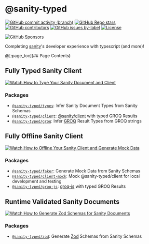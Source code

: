 # @sanity-typed

[![GitHub commit activity (branch)](https://img.shields.io/github/commit-activity/m/saiichihashimoto/sanity-typed?style=flat&logo=github)](https://github.com/saiichihashimoto/sanity-typed/pulls?q=is%3Apr+is%3Aclosed)
[![GitHub Repo stars](https://img.shields.io/github/stars/saiichihashimoto/sanity-typed?style=flat&logo=github)](https://github.com/saiichihashimoto/sanity-typed/stargazers)
[![GitHub contributors](https://img.shields.io/github/contributors/saiichihashimoto/sanity-typed?style=flat&logo=github)](https://github.com/saiichihashimoto/sanity-typed/graphs/contributors)
[![GitHub issues by-label](https://img.shields.io/github/issues/saiichihashimoto/sanity-typed/help%20wanted?style=flat&logo=github&color=007286)](https://github.com/saiichihashimoto/sanity-typed/labels/help%20wanted)
[![License](https://img.shields.io/github/license/saiichihashimoto/sanity-typed?style=flat)](LICENSE)

[![GitHub Sponsors](https://img.shields.io/github/sponsors/saiichihashimoto?style=flat)](https://github.com/sponsors/saiichihashimoto)

Completing [sanity](https://www.sanity.io/)'s developer experience with typescript (and more)!

@[:page_toc](## Page Contents)

## Fully Typed Sanity Client

[![Watch How to Type Your Sanity Document and Client](https://github.com/saiichihashimoto/sanity-typed/assets/2819256/886bd64a-00fb-473c-a60a-205a8a6767ad)](https://github.com/saiichihashimoto/sanity-typed/assets/2819256/13c28e6a-74a7-4b3c-8162-61fae921323b)

### Packages

- [`@sanity-typed/types`](packages/types): Infer Sanity Document Types from Sanity Schemas
- [`@sanity-typed/client`](packages/client): [@sanity/client](https://github.com/sanity-io/client) with typed GROQ Results
- [`@sanity-typed/groq`](packages/groq): Infer [GROQ](https://github.com/sanity-io/groq) Result Types from GROQ strings

## Fully Offline Sanity Client

[![Watch How to Offline Your Sanity Client and Generate Mock Data](https://github.com/saiichihashimoto/sanity-typed/assets/2819256/fc2be145-d504-46e3-9e77-6090c3024885)](https://github.com/saiichihashimoto/sanity-typed/assets/2819256/fed71d58-6b08-467a-a325-b197f563a328)

### Packages

- [`@sanity-typed/faker`](packages/faker): Generate Mock Data from Sanity Schemas
- [`@sanity-typed/client-mock`](packages/client-mock): Mock @sanity-typed/client for local development and testing
- [`@sanity-typed/groq-js`](packages/groq-js): [groq-js](https://github.com/sanity-io/groq-js) with typed GROQ Results

## Runtime Validated Sanity Documents

[![Watch How to Generate Zod Schemas for Sanity Documents](https://github.com/saiichihashimoto/sanity-typed/assets/2819256/d46bc235-827e-4fa6-ac8b-d653505b2d61)](https://github.com/saiichihashimoto/sanity-typed/assets/2819256/c014f8aa-a97a-4093-9924-94a2ecee4584)

### Packages

- [`@sanity-typed/zod`](packages/zod): Generate [Zod](https://zod.dev) Schemas from Sanity Schemas
